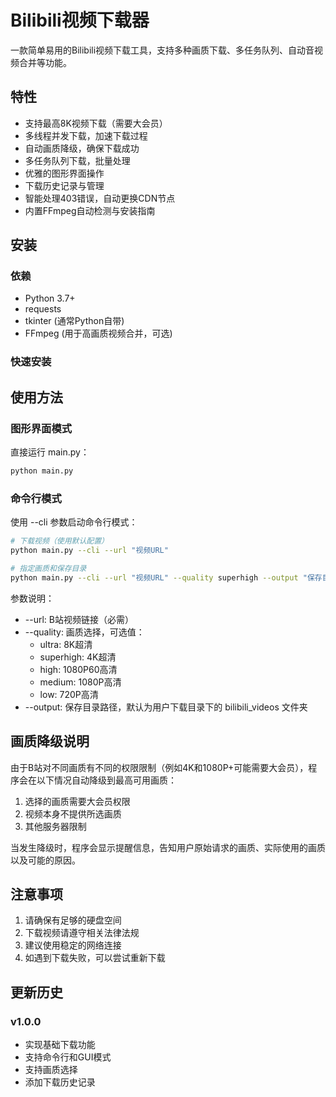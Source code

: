 # Bilibili视频下载器

一款简单易用的Bilibili视频下载工具，支持多种画质下载、多任务队列、自动音视频合并等功能。

## 特性

- 支持最高8K视频下载（需要大会员）
- 多线程并发下载，加速下载过程
- 自动画质降级，确保下载成功
- 多任务队列下载，批量处理
- 优雅的图形界面操作
- 下载历史记录与管理
- 智能处理403错误，自动更换CDN节点
- 内置FFmpeg自动检测与安装指南

## 安装

### 依赖

- Python 3.7+
- requests
- tkinter (通常Python自带)
- FFmpeg (用于高画质视频合并，可选)

### 快速安装

## 使用方法

### 图形界面模式

直接运行 main.py：
```bash
python main.py
```

### 命令行模式

使用 --cli 参数启动命令行模式：
```bash
# 下载视频（使用默认配置）
python main.py --cli --url "视频URL"

# 指定画质和保存目录
python main.py --cli --url "视频URL" --quality superhigh --output "保存目录"
```

参数说明：
- --url: B站视频链接（必需）
- --quality: 画质选择，可选值：
  * ultra: 8K超清 
  * superhigh: 4K超清
  * high: 1080P60高清
  * medium: 1080P高清
  * low: 720P高清
- --output: 保存目录路径，默认为用户下载目录下的 bilibili_videos 文件夹

## 画质降级说明

由于B站对不同画质有不同的权限限制（例如4K和1080P+可能需要大会员），程序会在以下情况自动降级到最高可用画质：

1. 选择的画质需要大会员权限
2. 视频本身不提供所选画质
3. 其他服务器限制

当发生降级时，程序会显示提醒信息，告知用户原始请求的画质、实际使用的画质以及可能的原因。

## 注意事项

1. 请确保有足够的硬盘空间
2. 下载视频请遵守相关法律法规
3. 建议使用稳定的网络连接
4. 如遇到下载失败，可以尝试重新下载

## 更新历史

### v1.0.0
- 实现基础下载功能
- 支持命令行和GUI模式
- 支持画质选择
- 添加下载历史记录
